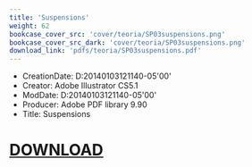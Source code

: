 ```yaml
---
title: 'Suspensions'
weight: 62
bookcase_cover_src: 'cover/teoria/SP03suspensions.png'
bookcase_cover_src_dark: 'cover/teoria/SP03suspensions.png'
download_link: 'pdfs/teoria/SP03suspensions.pdf'
---
```


- CreationDate: D:20140103121140-05'00'
- Creator: Adobe Illustrator CS5.1
- ModDate: D:20140103121140-05'00'
- Producer: Adobe PDF library 9.90
- Title: Suspensions
# [DOWNLOAD](/pdfs/teoria/SP03suspensions.pdf)
